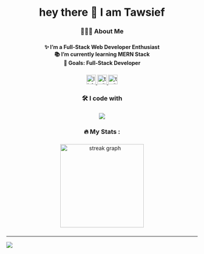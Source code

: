 ###

<h1 align="center">hey there 👋 I am Tawsief</h1>

###




<h3 align="center">👨🏻‍💻 About Me</h3>

###

<h4 align="center">✨ I’m a Full-Stack Web Developer Enthusiast<br>📚  I’m currently learning MERN Stack<br>🎯 Goals: Full-Stack Developer</h4>

###

<div align="center">
  <a href="https://linkedin.com/in/haseebyousuf" target="_blank">
    <img src="https://img.shields.io/static/v1?message=LinkedIn&logo=linkedin&label=&color=0077B5&logoColor=white&labelColor=&style=for-the-badge" height="25" alt="linkedin logo"  />
  </a>
  <a href="https://twitter.com/haseebyousuf" target="_blank">
    <img src="https://img.shields.io/static/v1?message=Twitter&logo=twitter&label=&color=1DA1F2&logoColor=white&labelColor=&style=for-the-badge" height="25" alt="twitter logo"  />
  </a>
  <a href="https://haseebs.tech" target="_blank">
    <img src="https://img.shields.io/static/v1?message=Portfolio&logo=link&label=&color=4188b3&logoColor=white&labelColor=&style=for-the-badge" height="25" alt="twitter logo"  />
  </a>
  
</div>

###

<h3 align="center">🛠 I code with</h3>

###
<div align="center">
  <a href="#">
    <img src="https://skillicons.dev/icons?i=js,ts,react,nextjs,nodejs,express,docker,mongodb,materialui,tailwind" />
  </a>
</div>

###

<h3 align="center">🔥   My Stats :</h3>

###

<div align="center">
  <img src="https://streak-stats.demolab.com?user=haseebyousuf&locale=en&mode=daily&theme=cobalt2&hide_border=true&border_radius=5&date_format=j M[ Y]&order=3" height="220" alt="streak graph" /> <br>
</div>

###

  ---
[![](https://visitcount.itsvg.in/api?id=haseebyousuff&icon=0&color=1)](https://visitcount.itsvg.in)

